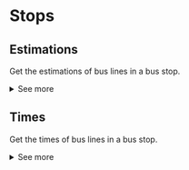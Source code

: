 # Stops
## Estimations
Get the estimations of bus lines in a bus stop.
<details>
<summary>See more</summary>
To get the estimations of bus lines in a bus stop, you need make a GET request to the following endpoint:

- `{url}/v1/bus/stops/{stopCodes}/estimations`

The response code will be `200` or `400`.

### Example Request
```GET http://localhost:8080/v1/bus/stops/08242/estimations```

### Example Response
```json
{
    "data": {
        "name": "PZA.ALCALDE JUAN VERGARA-LEGANÉS",
        "estimatedTimes": [
            {
                "lineCode": "8__447___",
                "codMode": "8",
                "codVehicle": "",
                "time": 1689534688000
            },
            {
                "lineCode": "9__3__065_",
                "codMode": "9",
                "codVehicle": "",
                "time": 1689535381000
            },
            {
                "lineCode": "9__3__065_",
                "codMode": "9",
                "codVehicle": "",
                "time": 1689535440000
            },
            {
                "lineCode": "9__2__065_",
                "codMode": "9",
                "codVehicle": "",
                "time": 1689535602000
            },
            {
                "lineCode": "8__448___",
                "codMode": "8",
                "codVehicle": "",
                "time": 1689535956000
            },
            {
                "lineCode": "9__4__065_",
                "codMode": "9",
                "codVehicle": "",
                "time": 1689536114000
            },
            {
                "lineCode": "8__450___",
                "codMode": "8",
                "codVehicle": "",
                "time": 1689536204000
            },
            {
                "lineCode": "8__468___",
                "codMode": "8",
                "codVehicle": "",
                "time": 1689536249000
            },
            {
                "lineCode": "8__428___",
                "codMode": "8",
                "codVehicle": "",
                "time": 1689536251000
            },
            {
                "lineCode": "8__462___",
                "codMode": "8",
                "codVehicle": "",
                "time": 1689536732000
            },
            {
                "lineCode": "8__450___",
                "codMode": "8",
                "codVehicle": "",
                "time": 1689538011000
            },
            {
                "lineCode": "9__3__065_",
                "codMode": "9",
                "codVehicle": "",
                "time": 1689538080000
            },
            {
                "lineCode": "8__447___",
                "codMode": "8",
                "codVehicle": "",
                "time": 1689538140000
            },
            {
                "lineCode": "9__2__065_",
                "codMode": "9",
                "codVehicle": "",
                "time": 1689538260000
            },
            {
                "lineCode": "8__428___",
                "codMode": "8",
                "codVehicle": "",
                "time": 1689538420000
            },
            {
                "lineCode": "8__448___",
                "codMode": "8",
                "codVehicle": "",
                "time": 1689538785000
            },
            {
                "lineCode": "9__4__065_",
                "codMode": "9",
                "codVehicle": "",
                "time": 1689539220000
            },
            {
                "lineCode": "8__468___",
                "codMode": "8",
                "codVehicle": "",
                "time": 1689539568000
            },
            {
                "lineCode": "8__450___",
                "codMode": "8",
                "codVehicle": "",
                "time": 1689539760000
            },
            {
                "lineCode": "8__447___",
                "codMode": "8",
                "codVehicle": "",
                "time": 1689540240000
            },
            {
                "lineCode": "9__2__065_",
                "codMode": "9",
                "codVehicle": "",
                "time": 1689540300000
            },
            {
                "lineCode": "8__428___",
                "codMode": "8",
                "codVehicle": "",
                "time": 1689540520000
            },
            {
                "lineCode": "8__468___",
                "codMode": "8",
                "codVehicle": "",
                "time": 1689541260000
            },
            {
                "lineCode": "8__448___",
                "codMode": "8",
                "codVehicle": "",
                "time": 1689541440000
            },
            {
                "lineCode": "9__4__065_",
                "codMode": "9",
                "codVehicle": "",
                "time": 1689541860000
            }
        ]
    },
    "lastTime": 1689534681714
}
```
</details>

## Times
Get the times of bus lines in a bus stop.
<details>
<summary>See more</summary>
To get the times of bus lines in a bus stop, you need make a GET request to the following endpoint:

- `{url}/v1/bus/stops/{stopCodes}/times`
- `{url}/v1/bus/stops/{stopCodes}/times/cached` (cached response, this endpoint is faster but can be outdated if no one has made a request in minutes)
- `{url}/v1/bus/stops/{stopCodes}/times/subscribe` (websocket endpoint, you can subscribe to a bus stop and receive the times in real time)

The response code will be `200` or `400`.

### Example Request
```GET http://localhost:8080/v1/bus/stops/08242/times```

### Example Response
```json
{
    "data": {
        "name": "PZA.ALCALDE JUAN VERGARA-LEGANÉS",
        "times": [
            {
                "lineCode": "8__447___",
                "codMode": "8",
                "destination": "MADRID (Plaza de Legazpi)-GETAFE (Hospital)",
                "codVehicle": "",
                "time": 1689535140000
            },
            {
                "lineCode": "9__3__065_",
                "codMode": "9",
                "destination": "AV.LOS ÁNGELES-AMBULATORIO",
                "codVehicle": "",
                "time": 1689535400000
            },
            {
                "lineCode": "9__3__065_",
                "codMode": "9",
                "destination": "AV.LOS ÁNGELES-AMBULATORIO",
                "codVehicle": "",
                "time": 1689535440000
            },
            {
                "lineCode": "9__2__065_",
                "codMode": "9",
                "destination": "PºJUAN JOSÉ ROSÓN-EST.ARROYO CULEBRO",
                "codVehicle": "",
                "time": 1689535614000
            },
            {
                "lineCode": "8__448___",
                "codMode": "8",
                "destination": "MADRID (Pza.de Legazpi)-GETAFE (Hospital)",
                "codVehicle": "",
                "time": 1689536003000
            },
            {
                "lineCode": "9__4__065_",
                "codMode": "9",
                "destination": "VIENTO-CASERÍO DE PERALES",
                "codVehicle": "",
                "time": 1689536115000
            },
            {
                "lineCode": "8__450___",
                "codMode": "8",
                "destination": "GETAFE (Dr. Sanchez Morate, 35)-ALCORCON (Av. Olímpico Fco. Fdez Ochoa)",
                "codVehicle": "",
                "time": 1689536206000
            },
            {
                "lineCode": "8__468___",
                "codMode": "8",
                "destination": "GETAFE (Est. Getafe Centro)-GRIÑON",
                "codVehicle": "",
                "time": 1689536250000
            },
            {
                "lineCode": "8__428___",
                "codMode": "8",
                "destination": "VALDEMORO (Avenida de España)-GETAFE (c/ Leganes/Hospital)",
                "codVehicle": "",
                "time": 1689536509000
            },
            {
                "lineCode": "8__462___",
                "codMode": "8",
                "destination": "PARLA (calle Pinto)-GETAFE PASO APROXIMADO AV.LIBERTAD-HOSPITAL DE GETAFE",
                "codVehicle": "",
                "time": 1689536901000
            },
            {
                "lineCode": "8__447___",
                "codMode": "8",
                "destination": "MADRID (Plaza de Legazpi)-GETAFE (Hospital)",
                "codVehicle": "",
                "time": 1689537330000
            },
            {
                "lineCode": "9__2__065_",
                "codMode": "9",
                "destination": "PºJUAN JOSÉ ROSÓN-EST.ARROYO CULEBRO",
                "codVehicle": "",
                "time": 1689537718000
            },
            {
                "lineCode": "8__450___",
                "codMode": "8",
                "destination": "GETAFE (Dr. Sanchez Morate, 35)-ALCORCON (Av. Olímpico Fco. Fdez Ochoa)",
                "codVehicle": "",
                "time": 1689538012000
            },
            {
                "lineCode": "9__3__065_",
                "codMode": "9",
                "destination": "AV.LOS ÁNGELES-AMBULATORIO",
                "codVehicle": "",
                "time": 1689538080000
            },
            {
                "lineCode": "8__428___",
                "codMode": "8",
                "destination": "VALDEMORO (Avenida de España)-GETAFE (c/ Leganes/Hospital)",
                "codVehicle": "",
                "time": 1689538619000
            },
            {
                "lineCode": "8__448___",
                "codMode": "8",
                "destination": "MADRID (Pza.de Legazpi)-GETAFE (Hospital)",
                "codVehicle": "",
                "time": 1689538783000
            },
            {
                "lineCode": "9__4__065_",
                "codMode": "9",
                "destination": "VIENTO-CASERÍO DE PERALES",
                "codVehicle": "",
                "time": 1689539105000
            },
            {
                "lineCode": "8__468___",
                "codMode": "8",
                "destination": "GETAFE (Est. Getafe Centro)-GRIÑON",
                "codVehicle": "",
                "time": 1689539568000
            },
            {
                "lineCode": "8__450___",
                "codMode": "8",
                "destination": "GETAFE (Dr. Sanchez Morate, 35)-ALCORCON (Av. Olímpico Fco. Fdez Ochoa)",
                "codVehicle": "",
                "time": 1689539760000
            },
            {
                "lineCode": "8__447___",
                "codMode": "8",
                "destination": "MADRID (Plaza de Legazpi)-GETAFE (Hospital)",
                "codVehicle": "",
                "time": 1689540240000
            },
            {
                "lineCode": "9__2__065_",
                "codMode": "9",
                "destination": "PºJUAN JOSÉ ROSÓN-EST.ARROYO CULEBRO",
                "codVehicle": "",
                "time": 1689540300000
            },
            {
                "lineCode": "8__428___",
                "codMode": "8",
                "destination": "VALDEMORO (Avenida de España)-GETAFE (c/ Leganes/Hospital)",
                "codVehicle": "",
                "time": 1689540520000
            },
            {
                "lineCode": "8__468___",
                "codMode": "8",
                "destination": "GETAFE (Est. Getafe Centro)-GRIÑON",
                "codVehicle": "",
                "time": 1689541260000
            },
            {
                "lineCode": "8__448___",
                "codMode": "8",
                "destination": "MADRID (Pza.de Legazpi)-GETAFE (Hospital)",
                "codVehicle": "",
                "time": 1689541440000
            },
            {
                "lineCode": "9__4__065_",
                "codMode": "9",
                "destination": "VIENTO-CASERÍO DE PERALES",
                "codVehicle": "",
                "time": 1689541860000
            }
        ]
    },
    "lastTime": 1689534982807
}
```
</details>